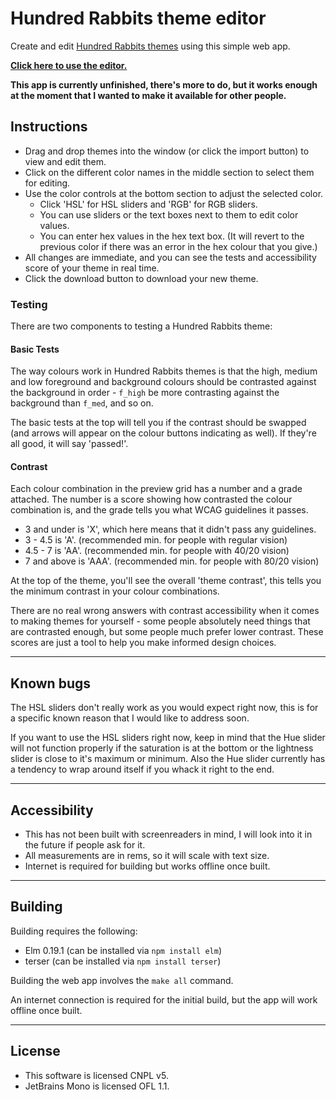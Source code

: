 # Hundred Rabbits theme editor

Create and edit [Hundred Rabbits themes](https://github.com/hundredrabbits/Themes) using this simple web app.

[**Click here to use the editor.**](https://dzuk-mutant.github.io/100r-theme-editor/)

**This app is currently unfinished, there's more to do, but it works enough at the moment that I wanted to make it available for other people.**

## Instructions

- Drag and drop themes into the window (or click the import button)
to view and edit them.
- Click on the different color names in the middle section to select them for editing.
- Use the color controls at the bottom section to adjust the selected color.
    - Click 'HSL' for HSL sliders and 'RGB' for RGB sliders.
    - You can use sliders or the text boxes next to them to edit color values.
    - You can enter hex values in the hex text box. (It will revert to the previous color if there was an error in the hex colour that you give.)
- All changes are immediate, and you can see the tests and accessibility score of your theme in real time.
- Click the download button to download your new theme.


### Testing

There are two components to testing a Hundred Rabbits theme:

#### Basic Tests

The way colours work in Hundred Rabbits themes is that the high, medium and low foreground and background colours should be contrasted against the background in order - `f_high` be more contrasting against the background than `f_med`, and so on.

The basic tests at the top will tell you if the contrast should be swapped (and arrows will appear on the colour buttons indicating as well). If they're all good, it will say 'passed!'.

#### Contrast

Each colour combination in the preview grid has a number and a grade attached. The number is a score showing how contrasted the colour combination is, and the grade tells you what WCAG guidelines it passes.

- 3 and under is 'X', which here means that it didn't pass any guidelines.
- 3 - 4.5 is 'A'. (recommended min. for people with regular vision)
- 4.5 - 7 is 'AA'. (recommended min. for people with 40/20 vision)
- 7 and above is 'AAA'. (recommended min. for people with 80/20 vision)

At the top of the theme, you'll see the overall 'theme contrast', this tells you the minimum contrast in your colour combinations.

There are no real wrong answers with contrast accessibility when it comes to making themes for yourself - some people absolutely need things that are contrasted enough, but some people much prefer lower contrast. These scores are just a tool to help you make informed design choices.


---

## Known bugs

The HSL sliders don't really work as you would expect right now, this is for a specific known reason that I would like to address soon.

If you want to use the HSL sliders right now, keep in mind that the Hue slider will not function properly if the saturation is at the bottom or the lightness slider is close to it's maximum or minimum. Also the Hue slider currently has a tendency to wrap around itself if you whack it right to the end.

---

## Accessibility

- This has not been built with screenreaders in mind, I will look into it in the future if people ask for it.
- All measurements are in rems, so it will scale with text size.
- Internet is required for building but works offline once built.

---

## Building

Building requires the following:

- Elm 0.19.1 (can be installed via `npm install elm`)
- terser (can be installed via `npm install terser`)

Building the web app involves the `make all` command.

An internet connection is required for the initial build, but
the app will work offline once built.

---

## License

- This software is licensed CNPL v5.
- JetBrains Mono is licensed OFL 1.1.